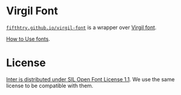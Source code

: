 # Virgil Font

[`fifthtry.github.io/virgil-font`](https://fifthtry.github.io/virgil-font) is a wrapper over [Virgil font](https://github.com/excalidraw/virgil).


[How to Use fonts](https://fpm.dev/how-to/how-to-use-fonts/).

# License

[Inter is distributed under SIL Open Font License 1.1](https://github.com/excalidraw/virgil/blob/main/LICENSE.md). We use the same license to be compatible with them.
